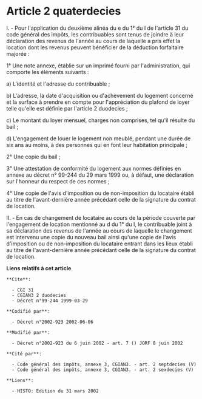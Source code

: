 # Article 2 quaterdecies

I. - Pour l'application du deuxième alinéa du e du 1° du I de l'article 31 du code général des impôts, les contribuables sont
tenus de joindre à leur déclaration des revenus de l'année au cours de laquelle a pris effet la location dont les revenus
peuvent bénéficier de la déduction forfaitaire majorée :

1° Une note annexe, établie sur un imprimé fourni par l'administration, qui comporte les éléments suivants :

a) L'identité et l'adresse du contribuable ;

b) L'adresse, la date d'acquisition ou d'achèvement du logement concerné et la surface à prendre en compte pour
l'appréciation du plafond de loyer telle qu'elle est définie par l'article 2 duodecies ;

c) Le montant du loyer mensuel, charges non comprises, tel qu'il résulte du bail ;

d) L'engagement de louer le logement non meublé, pendant une durée de six ans au moins, à des personnes qui en font leur
habitation principale ;

2° Une copie du bail ;

3° Une attestation de conformité du logement aux normes définies en annexe au décret n° 99-244 du 29 mars 1999 ou, à défaut,
une déclaration sur l'honneur du respect de ces normes ;

4° Une copie de l'avis d'imposition ou de non-imposition du locataire établi au titre de l'avant-dernière année précédant
celle de la signature du contrat de location.

II. - En cas de changement de locataire au cours de la période couverte par l'engagement de location mentionné au d du 1° du
I, le contribuable joint à sa déclaration des revenus de l'année au cours de laquelle le changement est intervenu une copie
du nouveau bail ainsi qu'une copie de l'avis d'imposition ou de non-imposition du locataire entrant dans les lieux établi au
titre de l'avant-dernière année précédant celle de la signature du contrat de location.

**Liens relatifs à cet article**

	**Cite**:

	  - CGI 31
	  - CGIAN3 2 duodecies
	  - Décret n°99-244 1999-03-29

	**Codifié par**:

	  - Décret n°2002-923 2002-06-06

	**Modifié par**:

	  - Décret n°2002-923 du 6 juin 2002 - art. 7 () JORF 8 juin 2002

	**Cité par**:

	  - Code général des impôts, annexe 3, CGIAN3. - art. 2 septdecies (V)
	  - Code général des impôts, annexe 3, CGIAN3. - art. 2 sexdecies (V)

	**Liens**:

	  - HISTO: Edition du 31 mars 2002
